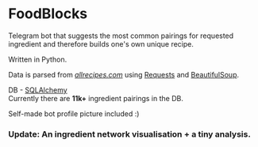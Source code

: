 #  FoodBlocks
Telegram bot that suggests the most common pairings for requested ingredient and therefore builds one's own unique recipe.

Written in Python.

Data is parsed from <a href="https://www.allrecipes.com"><i>allrecipes.com</i></a> using <a href="https://requests.readthedocs.io/en/latest/">Requests</a> and <a href="https://www.crummy.com/software/BeautifulSoup/bs4/doc/">BeautifulSoup</a>.

DB - <a href="https://www.sqlalchemy.org/">SQLAlchemy</a><br>
Currently there are <b>11k+</b> ingredient pairings in the DB.

Self-made bot profile picture included :)

### Update: An ingredient network visualisation + a tiny analysis.
